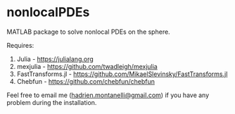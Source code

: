 # nonlocalPDEs
MATLAB package to solve nonlocal PDEs on the sphere.

Requires:
1) Julia - https://julialang.org
2) mexjulia - https://github.com/twadleigh/mexjulia
3) FastTransforms.jl - https://github.com/MikaelSlevinsky/FastTransforms.jl
4) Chebfun - https://github.com/chebfun/chebfun

Feel free to email me (hadrien.montanelli@gmail.com) if you have any problem during the installation. 
